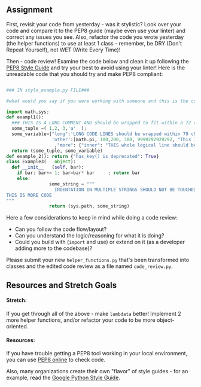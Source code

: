 ## Assignment

First, revisit your code from yesterday - was it stylistic? Look over your code and compare it to the PEP8 guide (maybe even use your linter)
and correct any issues you see. Also, refactor the code you wrote yesterday (the helper functions)
to use at least 1 class - remember, be DRY (Don't Repeat Yourself), not WET
(Write Every Time)!

Then - code review! Examine the code below and clean it up following the [PEP8 Style Guide](https://pep8.org/) 
and try your best to avoid using your linter! Here is the unreadable code that you should try and 
make PEP8 compliant: 

```python

### IN style_example.py FILE###

#what would you say if you were working with someone and this is the code they gave you?

import math,sys;
def exampl1():
  ### THIS IS A LONG COMMENT AND should be wrapped to fit within a 72 character limit
  some_tuple =( 1,2, 3,'a'  );
  some_variable={"long":'LONG CODE LINES should be wrapped within 79 character to prevent page cutoff stuff',
                 'other':[math.pi, 100,200, 300, 9999292929292, "This IS a long string that looks gross and goes beyond what it should"]
                  ,"more": {"inner": "THIS whole logical line should be wrapped"}, "data": [444,5555,222,3,3,4,4,5,5,5,5,5,5,5]}
  return (some_tuple, some_variable)
def example_2(): return {"has_key() is deprecated": True}
class Example3(   object):
  def __init__   (self, bar):
    if bar: bar+= 1; bar=bar* bar     ; return bar
    else:
                some_string = """
                  INDENTATION IN MULTIPLE STRINGS SHOULD NOT BE TOUCHED only actual code should be reindented,
THIS IS MORE CODE
"""
                return (sys.path, some_string)
```

Here a few considerations to keep in mind while doing a code review:
- Can you follow the code flow/layout?
- Can you understand the logic/reasoning for what it is doing?
- Could you build with (`import` and use) or extend on it (as a developer adding
  more to the codebase)?
  

Please submit your new `helper_functions.py` that's been transformed into classes and 
the edited code review as a file named `code_review.py`.

## Resources and Stretch Goals

#### Stretch: 
If you get through all of the above - make `lambdata` better! Implement 2 more helper functions, and/or refactor your code to be more object-oriented.

#### Resources:

If you have trouble getting a PEP8 tool working in your local environment, you can use [PEP8 online](http://pep8online.com/) to check code.

Also, many organizations create their own "flavor" of style guides - for an example, read the [Google Python Style Guide](https://google.github.io/styleguide/pyguide.html).